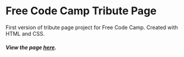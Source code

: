 # Free Code Camp Tribute Page
First version of tribute page project for Free Code Camp.
Created with HTML and CSS.
##### View the page [here](https://trekkiegirl.github.io/free-code-camp-tribute-page/).
